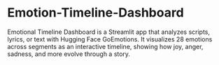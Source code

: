 # Emotion-Timeline-Dashboard
Emotional Timeline Dashboard is a Streamlit app that analyzes scripts, lyrics, or text with Hugging Face GoEmotions. It visualizes 28 emotions across segments as an interactive timeline, showing how joy, anger, sadness, and more evolve through a story.

